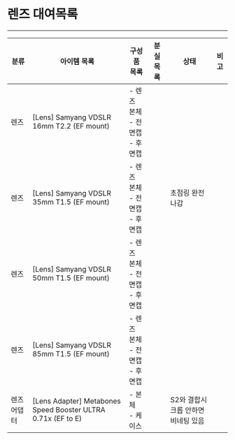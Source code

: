 # 렌즈 대여목록
- - -
| 분류   | 아이템 목록                                             | 구성품 목록                                                                                   | 분실 목록     | 상태               | 비고                        |
|--------|---------------------------------------------------------|------------------------------------------------------------------------------------------------|--------------|--------------------|-----------------------------|
| 렌즈   | [Lens] Samyang VDSLR 16mm T2.2 (EF mount)               | - 렌즈 본체<br>- 전면캡<br>- 후면캡                                                            |              |                    |                             |
| 렌즈   | [Lens] Samyang VDSLR 35mm T1.5 (EF mount)               | - 렌즈 본체<br>- 전면캡<br>- 후면캡                                                            |              | 초점링 완전 나감   |                             |
| 렌즈   | [Lens] Samyang VDSLR 50mm T1.5 (EF mount)               | - 렌즈 본체<br>- 전면캡<br>- 후면캡                                                            |              |                    |                             |
| 렌즈   | [Lens] Samyang VDSLR 85mm T1.5 (EF mount)               | - 렌즈 본체<br>- 전면캡<br>- 후면캡                                                            |              |                    |                             |
| 렌즈 어댑터 | [Lens Adapter] Metabones Speed Booster ULTRA 0.71x (EF to E) | - 본체<br>- 케이스                                                                               |              | S2와 결합시 크롭 안하면 비네팅 있음 |                             |
